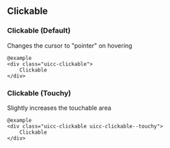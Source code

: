 ## Clickable

### Clickable (Default)

Changes the cursor to "pointer" on hovering 

    @example
    <div class="uicc-clickable">
        Clickable
    </div>

### Clickable (Touchy)

Slightly increases the touchable area  

    @example
    <div class="uicc-clickable uicc-clickable--touchy">
        Clickable
    </div>
